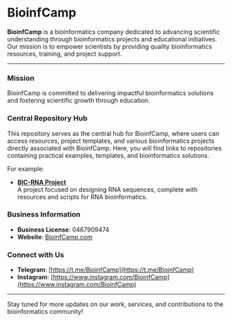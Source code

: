 # BioinfCamp

**BioinfCamp** is a bioinformatics company dedicated to advancing scientific understanding through bioinformatics projects and educational initiatives. Our mission is to empower scientists by providing quality bioinformatics resources, training, and project support.

---

### Mission
BioinfCamp is committed to delivering impactful bioinformatics solutions and fostering scientific growth through education.

### Central Repository Hub
This repository serves as the central hub for BioinfCamp, where users can access resources, project templates, and various bioinformatics projects directly associated with BioinfCamp. Here, you will find links to repositories containing practical examples, templates, and bioinformatics solutions. 

For example:
- **[BIC-RNA Project](https://github.com/Roohparvar/BIC-RNA)**  
  A project focused on designing RNA sequences, complete with resources and scripts for RNA bioinformatics.

### Business Information
- **Business License**: 0467909474
- **Website**: [BioinfCamp.com](http://bioinfcamp.com)

### Connect with Us
- **Telegram**: [https://t.me/BioinfCamp](https://t.me/BioinfCamp)
- **Instagram**: [https://www.instagram.com/BioinfCamp](https://www.instagram.com/BioinfCamp)

---

Stay tuned for more updates on our work, services, and contributions to the bioinformatics community!
